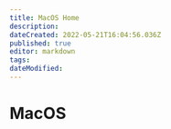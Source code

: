 ```yaml
---
title: MacOS Home
description: 
dateCreated: 2022-05-21T16:04:56.036Z
published: true
editor: markdown
tags: 
dateModified: 
---
```

# MacOS
